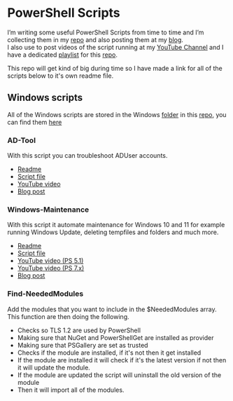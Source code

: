 # PowerShell Scripts

I’m writing some useful PowerShell Scripts from time to time and I’m collecting them in my [repo](https://github.com/rstolpe/PowerShell-Scripts) and also posting them at my [blog](https://stolpe.io).  
I also use to post videos of the script running at my [YouTube Channel](https://www.youtube.com/channel/UClrIQN9SysVTEMPmxxn-p1w) and I have a dedicated [playlist](https://www.youtube.com/playlist?list=PLOdABThmxohswmbXjPadlpqdNiQxj9ZoP) for this [repo](https://github.com/rstolpe/PowerShell-Scripts).  
  
This repo will get kind of big during time so I have made a link for all of the scripts below to it's own readme file.  
## Windows scripts
All of the Windows scripts are stored in the Windows [folder]((https://github.com/rstolpe/PowerShell-Scripts/tree/main/Windows)) in this [repo](https://github.com/rstolpe/PowerShell-Scripts), you can find them [here](https://github.com/rstolpe/PowerShell-Scripts/tree/main/Windows)
### AD-Tool
With this script you can troubleshoot ADUser accounts. 
- [Readme](https://github.com/rstolpe/PowerShell-Scripts/blob/main/Windows/AD-Tool.md)
- [Script file](https://github.com/rstolpe/PowerShell-Scripts/blob/main/Windows/AD-Tool.ps1)
- [YouTube video](https://youtu.be/IVy4IBaB_qM)
- [Blog post](https://stolpe.io/created-a-adtool-in-powershell/)

### Windows-Maintenance
With this script it automate maintenance for Windows 10 and 11 for example running Windows Update, deleting tempfiles and folders and much more.
- [Readme](https://github.com/rstolpe/PowerShell-Scripts/blob/main/Windows/Windows-Maintenance.md)  
- [Script file](https://github.com/rstolpe/PowerShell-Scripts/blob/main/Windows/Windows-Maintenance.ps1)
- [YouTube video (PS 5.1)](https://youtu.be/DtXwHhKrOnY)
- [YouTube video (PS 7.x)](https://youtu.be/Qm57XmfhTkg)
- [Blog post](https://stolpe.io/windows-maintenance-script/)

### Find-NeededModules
Add the modules that you want to include in the $NeededModules array.  
This function are then doing the following.  
- Checks so TLS 1.2 are used by PowerShell
- Making sure that NuGet and PowerShellGet are installed as provider
- Making sure that PSGallery are set as trusted
- Checks if the module are installed, if it's not then it get installed
- If the module are installed it will check if it's the latest version if not then it will update the module.
- If the module are updated the script will uninstall the old version of the module
- Then it will import all of the modules.